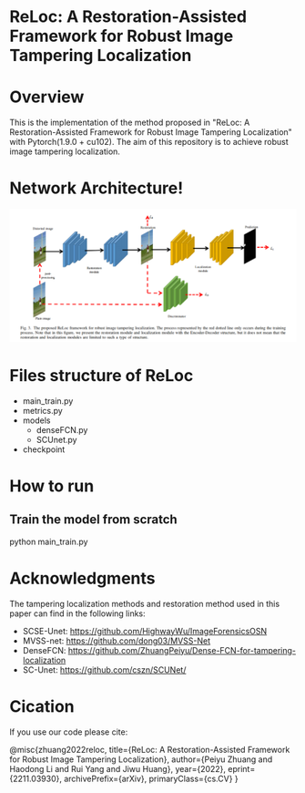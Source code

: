 # ReLoc: A Restoration-Assisted Framework for Robust Image Tampering Localization

# Overview
This is the implementation of the method proposed in "ReLoc: A Restoration-Assisted Framework for Robust Image Tampering Localization" with Pytorch(1.9.0 + cu102). The aim of this repository is to achieve robust image tampering localization.
# Network Architecture!
![image](https://github.com/ZhuangPeiyu/ReLoc/blob/main/models/ReLoc.png)
# Files structure of ReLoc
- main_train.py
- metrics.py
- models
  - denseFCN.py
  - SCUnet.py
- checkpoint


# How to run
## Train the model from scratch
python main_train.py


# Acknowledgments
The tampering localization methods and restoration method used in this paper can find in the following links:
- SCSE-Unet: https://github.com/HighwayWu/ImageForensicsOSN
- MVSS-net: https://github.com/dong03/MVSS-Net
- DenseFCN: https://github.com/ZhuangPeiyu/Dense-FCN-for-tampering-localization
- SC-Unet: https://github.com/cszn/SCUNet/

# Cication
If you use our code please cite:

@misc{zhuang2022reloc,
      title={ReLoc: A Restoration-Assisted Framework for Robust Image Tampering Localization}, 
      author={Peiyu Zhuang and Haodong Li and Rui Yang and Jiwu Huang},
      year={2022},
      eprint={2211.03930},
      archivePrefix={arXiv},
      primaryClass={cs.CV}
}
